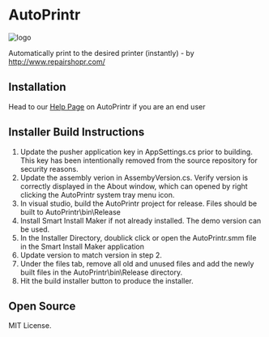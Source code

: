 # AutoPrintr

![logo](http://i.imgur.com/v7D7COV.png "AutoPrintr Logo")

Automatically print to the desired printer (instantly) - by http://www.repairshopr.com/

## Installation

Head to our [Help Page](http://feedback.repairshopr.com/knowledgebase/articles/944752-cloudprint-issues-meet-autoprintr) on AutoPrintr if you are an end user


## Installer Build Instructions
1.  Update the pusher application key in AppSettings.cs prior to building.  This key has been intentionally removed from the source repository for security reasons.
2.  Update the assembly verion in AssembyVersion.cs.  Verify version is correctly displayed in the About window, which can opened by right clicking the AutoPrintr system tray menu icon.
3.  In visual studio, build the AutoPrintr project for release.  Files should be built to AutoPrintr\bin\Release
4.  Install Smart Install Maker if not already installed.  The demo version can be used.
5.  In the Installer Directory, doublick click or open the AutoPrintr.smm file in the Smart Install Maker application
6.  Update version to match version in step 2.
7.  Under the files tab, remove all old and unused files and add the newly built files in the AutoPrintr\bin\Release directory.
8.  Hit the build installer button to produce the installer.

## Open Source

MIT License.
